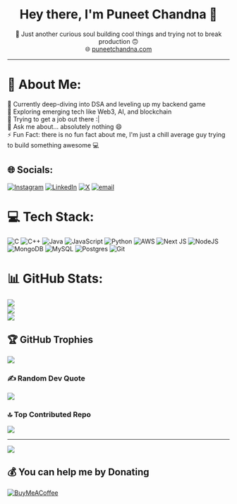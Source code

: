 <h1 align="center">Hey there, I'm Puneet Chandna 👋</h1>
<p align="center">
  🚀 Just another curious soul building cool things and trying not to break production 🙃  
  <br/>
  🌐 <a href="https://puneetchandna.com" target="_blank">puneetchandna.com</a>
</p>

---

# 💫 About Me:
🔭 Currently deep-diving into DSA and leveling up my backend game<br>🧠 Exploring emerging tech like Web3, AI, and blockchain<br>🎯 Trying to get a job out there :|<br>💬 Ask me about... absolutely nothing 😄<br>⚡ Fun Fact:  there is no fun fact about me, I'm just a chill average guy trying to build something awesome 💻


## 🌐 Socials:
[![Instagram](https://img.shields.io/badge/Instagram-%23E4405F.svg?logo=Instagram&logoColor=white)](https://instagram.com/puneet_chandna_) [![LinkedIn](https://img.shields.io/badge/LinkedIn-%230077B5.svg?logo=linkedin&logoColor=white)](https://linkedin.com/in/puneet-chandna) [![X](https://img.shields.io/badge/X-black.svg?logo=X&logoColor=white)](https://x.com/puneet_chandna_) [![email](https://img.shields.io/badge/Email-D14836?logo=gmail&logoColor=white)](mailto:puneetchandna7@gmail.com) 

# 💻 Tech Stack:
![C](https://img.shields.io/badge/c-%2300599C.svg?style=for-the-badge&logo=c&logoColor=white) ![C++](https://img.shields.io/badge/c++-%2300599C.svg?style=for-the-badge&logo=c%2B%2B&logoColor=white) ![Java](https://img.shields.io/badge/java-%23ED8B00.svg?style=for-the-badge&logo=openjdk&logoColor=white) ![JavaScript](https://img.shields.io/badge/javascript-%23323330.svg?style=for-the-badge&logo=javascript&logoColor=%23F7DF1E) ![Python](https://img.shields.io/badge/python-3670A0?style=for-the-badge&logo=python&logoColor=ffdd54) ![AWS](https://img.shields.io/badge/AWS-%23FF9900.svg?style=for-the-badge&logo=amazon-aws&logoColor=white) ![Next JS](https://img.shields.io/badge/Next-black?style=for-the-badge&logo=next.js&logoColor=white) ![NodeJS](https://img.shields.io/badge/node.js-6DA55F?style=for-the-badge&logo=node.js&logoColor=white) ![MongoDB](https://img.shields.io/badge/MongoDB-%234ea94b.svg?style=for-the-badge&logo=mongodb&logoColor=white) ![MySQL](https://img.shields.io/badge/mysql-4479A1.svg?style=for-the-badge&logo=mysql&logoColor=white) ![Postgres](https://img.shields.io/badge/postgres-%23316192.svg?style=for-the-badge&logo=postgresql&logoColor=white) ![Git](https://img.shields.io/badge/git-%23F05033.svg?style=for-the-badge&logo=git&logoColor=white)
# 📊 GitHub Stats:
![](https://github-readme-stats.vercel.app/api?username=puneet-chandna&theme=tokyonight&hide_border=true&include_all_commits=true&count_private=true)<br/>
![](https://nirzak-streak-stats.vercel.app/?user=puneet-chandna&theme=tokyonight&hide_border=true)<br/>
![](https://github-readme-stats.vercel.app/api/top-langs/?username=puneet-chandna&theme=tokyonight&hide_border=true&include_all_commits=true&count_private=true&layout=compact)

## 🏆 GitHub Trophies
![](https://github-profile-trophy.vercel.app/?username=puneet-chandna&theme=radical&no-frame=false&no-bg=true&margin-w=4)

### ✍️ Random Dev Quote
![](https://quotes-github-readme.vercel.app/api?type=horizontal&theme=tokyonight)

### 🔝 Top Contributed Repo
![](https://github-contributor-stats.vercel.app/api?username=puneet-chandna&limit=5&theme=tokyonight&combine_all_yearly_contributions=true)

---
[![](https://visitcount.itsvg.in/api?id=puneet-chandna&icon=1&color=2)](https://visitcount.itsvg.in)

  ## 💰 You can help me by Donating
  [![BuyMeACoffee](https://img.shields.io/badge/Buy%20Me%20a%20Coffee-ffdd00?style=for-the-badge&logo=buy-me-a-coffee&logoColor=black)](https://buymeacoffee.com/puneet_chandna) 

  
<!-- Proudly created with GPRM ( https://gprm.itsvg.in ) -->
